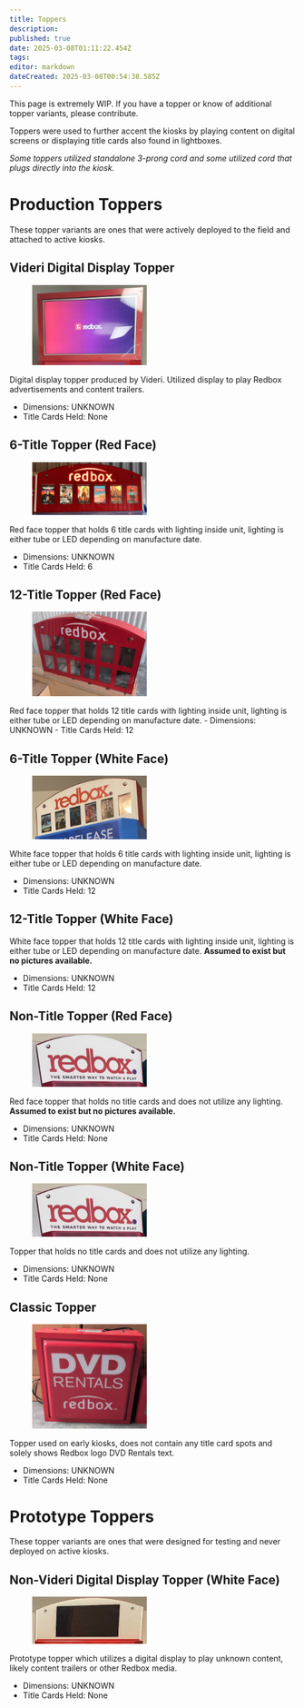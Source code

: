 ```yaml
---
title: Toppers
description: 
published: true
date: 2025-03-08T01:11:22.454Z
tags: 
editor: markdown
dateCreated: 2025-03-08T00:54:38.585Z
---
```


This page is extremely WIP. If you have a topper or know of additional topper variants, please contribute.

Toppers were used to further accent the kiosks by playing content on digital screens or displaying title cards also found in lightboxes.

*Some toppers utilized standalone 3-prong cord and some utilized cord that plugs directly into the kiosk.*

# Production Toppers
These topper variants are ones that were actively deployed to the field and attached to active kiosks.

## Videri Digital Display Topper
<figure class="image image_resized" style="width:40%;"><img src="/videri_display_topper.jpg"></figure>

Digital display topper produced by Videri. Utilized display to play Redbox advertisements and content trailers.
  - Dimensions: UNKNOWN
  - Title Cards Held: None

## 6-Title Topper (Red Face)
<figure class="image image_resized" style="width:40%;"><img src="/6-title_topper.jpg"></figure>

Red face topper that holds 6 title cards with lighting inside unit, lighting is either tube or LED depending on manufacture date.
  - Dimensions: UNKNOWN
  - Title Cards Held: 6

## 12-Title Topper (Red Face)
<figure class="image image_resized" style="width:40%;"><img src="/12-title_topper.jpg"></figure>
Red face topper that holds 12 title cards with lighting inside unit, lighting is either tube or LED depending on manufacture date.
  - Dimensions: UNKNOWN
  - Title Cards Held: 12
  
## 6-Title Topper (White Face)
<figure class="image image_resized" style="width:40%;"><img src="/6-title_topper_(white).jpg"></figure>

White face topper that holds 6 title cards with lighting inside unit, lighting is either tube or LED depending on manufacture date.
  - Dimensions: UNKNOWN
  - Title Cards Held: 12
  
## 12-Title Topper (White Face)
White face topper that holds 12 title cards with lighting inside unit, lighting is either tube or LED depending on manufacture date. **Assumed to exist but no pictures available.**
  - Dimensions: UNKNOWN
  - Title Cards Held: 12
  
## Non-Title Topper (Red Face)
<figure class="image image_resized" style="width:40%;"><img src="/non-title_topper_(white).jpg"></figure>

Red face topper that holds no title cards and does not utilize any lighting. **Assumed to exist but no pictures available.**
  - Dimensions: UNKNOWN
  - Title Cards Held: None
  
## Non-Title Topper (White Face)
<figure class="image image_resized" style="width:40%;"><img src="/non-title_topper_(white).jpg"></figure>

Topper that holds no title cards and does not utilize any lighting.
  - Dimensions: UNKNOWN
  - Title Cards Held: None
  
  ## Classic Topper
<figure class="image image_resized" style="width:40%;"><img src="/classic_topper.jpg"></figure>

Topper used on early kiosks, does not contain any title card spots and solely shows Redbox logo DVD Rentals text.
  - Dimensions: UNKNOWN
  - Title Cards Held: None
  
# Prototype Toppers
These topper variants are ones that were designed for testing and never deployed on active kiosks.

## Non-Videri Digital Display Topper (White Face)
<figure class="image image_resized" style="width:40%;"><img src="/prototype_non-videri_display_topper.jpg"></figure>

Prototype topper which utilizes a digital display to play unknown content, likely content trailers or other Redbox media.
  - Dimensions: UNKNOWN
  - Title Cards Held: None

